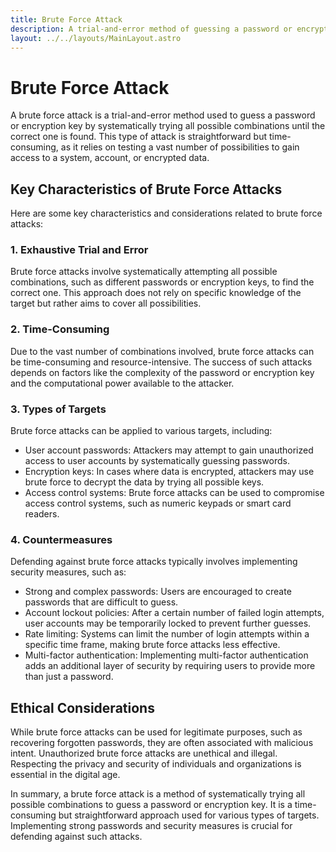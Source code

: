 ```yaml
---
title: Brute Force Attack
description: A trial-and-error method of guessing a password or encryption key by systematically trying all possible combinations until the correct one is found.
layout: ../../layouts/MainLayout.astro
---
```


# Brute Force Attack

A brute force attack is a trial-and-error method used to guess a password or encryption key by systematically trying all possible combinations until the correct one is found. This type of attack is straightforward but time-consuming, as it relies on testing a vast number of possibilities to gain access to a system, account, or encrypted data.

## Key Characteristics of Brute Force Attacks

Here are some key characteristics and considerations related to brute force attacks:

### 1. Exhaustive Trial and Error

Brute force attacks involve systematically attempting all possible combinations, such as different passwords or encryption keys, to find the correct one. This approach does not rely on specific knowledge of the target but rather aims to cover all possibilities.

### 2. Time-Consuming

Due to the vast number of combinations involved, brute force attacks can be time-consuming and resource-intensive. The success of such attacks depends on factors like the complexity of the password or encryption key and the computational power available to the attacker.

### 3. Types of Targets

Brute force attacks can be applied to various targets, including:

- User account passwords: Attackers may attempt to gain unauthorized access to user accounts by systematically guessing passwords.
- Encryption keys: In cases where data is encrypted, attackers may use brute force to decrypt the data by trying all possible keys.
- Access control systems: Brute force attacks can be used to compromise access control systems, such as numeric keypads or smart card readers.

### 4. Countermeasures

Defending against brute force attacks typically involves implementing security measures, such as:

- Strong and complex passwords: Users are encouraged to create passwords that are difficult to guess.
- Account lockout policies: After a certain number of failed login attempts, user accounts may be temporarily locked to prevent further guesses.
- Rate limiting: Systems can limit the number of login attempts within a specific time frame, making brute force attacks less effective.
- Multi-factor authentication: Implementing multi-factor authentication adds an additional layer of security by requiring users to provide more than just a password.

## Ethical Considerations

While brute force attacks can be used for legitimate purposes, such as recovering forgotten passwords, they are often associated with malicious intent. Unauthorized brute force attacks are unethical and illegal. Respecting the privacy and security of individuals and organizations is essential in the digital age.

In summary, a brute force attack is a method of systematically trying all possible combinations to guess a password or encryption key. It is a time-consuming but straightforward approach used for various types of targets. Implementing strong passwords and security measures is crucial for defending against such attacks.
